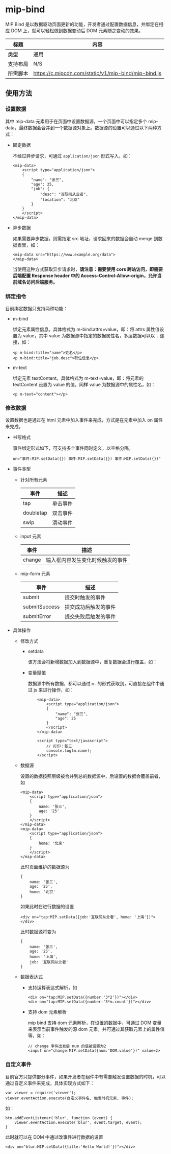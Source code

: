 # mip-bind

MIP Bind 是以数据驱动页面更新的功能，开发者通过配置数据信息，并绑定在相应 DOM 上，就可以轻松做到数据变动后 DOM 元素随之变动的效果。

标题|内容
----|----
类型|通用
支持布局|N/S
所需脚本|https://c.mipcdn.com/static/v1/mip-bind/mip-bind.js

## 使用方法

### 设置数据

其中 mip-data 元素用于在页面中设置数据源，一个页面中可以指定多个 mip-data，最终数据会合并到一个数据源对象上。数据源的设置可以通过以下两种方式：

- 固定数据

    不经过异步请求，可通过 `application/json` 形式写入，如：

    ```
    <mip-data>
        <script type="application/json">
        {
            "name": "张三",
            "age": 25,
            "job": {
                "desc": "互联网从业者",
                "location": "北京"
            }
        }
        </script>
    </mip-data>
    ```

- 异步数据

    如果需要异步数据，则需指定 src 地址，请求回来的数据会自动 merge 到数据表里，如：

    ```
    <mip-data src="https://www.example.org/data">
    </mip-data>
    ```

    当使用这种方式获取异步请求时，**请注意：需要使用 cors 跨站访问，即需要后端配置 Response header 中的 Access-Control-Allow-origin，允许当前域名访问后端服务。**

### 绑定指令

目前绑定数据只支持两种功能：

- m-bind

    绑定元素属性信息。具体格式为 m-bind:attrs=value，即：将 attrs 属性值设置为 value，其中 value 为数据源中指定的数据属性名，多层数据可以以 `.` 连接，如：

    ```
    <p m-bind:title="name">姓名</p>
    <p m-bind:title="job.desc">职位信息</p>
    ```

- m-text

    绑定元素 textContent。具体格式为 m-text=value，即：将元素的 textContent 设置为 value 的值，同样 value 为数据源中的属性名，如：

    ```
    <p m-text="content"></p>
    ```

### 修改数据

设置数据也是通过在 html 元素中加入事件来完成，方式是在元素中加入 on 属性来完成。

- 书写格式

    事件绑定形式如下，可支持多个事件同时定义，以空格分隔。

    ```
    on="事件:MIP.setData({}) 事件:MIP.setData({}) 事件:MIP.setData({})"
    ```

- 事件类型

    - 针对所有元素

        事件|描述
        ---|---
        tap|单击事件
        doubletap|双击事件
        swip|滑动事件

    - input 元素

        事件|描述
        ---|---
        change|输入框内容发生变化时候触发的事件

    - mip-form 元素

        事件|描述
        ---|---
        submit|提交时触发的事件
        submitSuccess|提交成功后触发的事件
        submitError|提交失败后触发的事件

- 具体操作

    - 修改方式

        - setdata

            该方法会将新增数据加入到数据源中，重复数据会进行覆盖，如：

        - 变量赋值

            数据源中所有数据，都可以通过 `m.` 的形式获取到，可直接在组件中通过 js 来进行操作，如：

            ```
                <mip-data>
                    <script type="application/json">
                    {
                        "name": "张三",
                        "age": 25
                    }
                    </script>
                </mip-data>

                <script type="text/javascript">
                    // 打印：张三
                    console.log(m.name);
                </script>
            ```

    - 数据源

        设置的数据按照层级被合并到总的数据源中，后设置的数据会覆盖前者，如

        ```
        <mip-data>
            <script type="application/json">
            {
                name: '张三',
                age: '25'
            }
            </script>
        </mip-data>
        <mip-data>
            <script type="application/json">
            {
                home: '北京'
            }
            </script>
        </mip-data>
        ```

        此时页面维护的数据源为

        ```
        {
            name: '张三',
            age: '25',
            home: '北京'
        }
        ```

        如果此时在进行数据的设置

        ```
        <div on="tap:MIP.setData({job:'互联网从业者', home: '上海'})"></div>

        ```

        此时数据源将变为

        ```
        {
            name: '张三',
            age: '25',
            home: '上海',
            job: '互联网从业者'
        }
        ```

    - 数据表达式

        - 支持运算表达式解析，如

            ```
            <div on="tap:MIP.setData({number:'3*2'})"></div>
            <div on="tap:MIP.setData({number:'3*m.count'})"></div>
            ```

        - 支持 dom 元素解析

            mip bind 支持 dom 元素解析，在设置的数据中，可通过 DOM 变量来表示当前事件触发的源 dom 元素，并可通过其获取元素上的属性值等，如：

            ```
            // change 事件出发后 num 的值被设置为2
            <input on="change:MIP.setData({num:'DOM.value'})" value=2>
            ```


### 自定义事件

目前官方只提供部分事件，如果开发者在组件中有需要触发设置数据的时机，可以通过自定义事件来完成，具体实现方式如下：

```
var viewer = require('viewer');
viewer.eventAction.execute(自定义事件名, 触发时机元素, 事件);
```

如：

```
btn.addEventListener('blur', function (event) {
    viewer.eventAction.execute('blur', event.target, event);
}
```

此时就可以在 DOM 中通过改事件进行数据的设置

```
<div on="blur:MIP.setData({title:'Hello World!'})"></div>
```